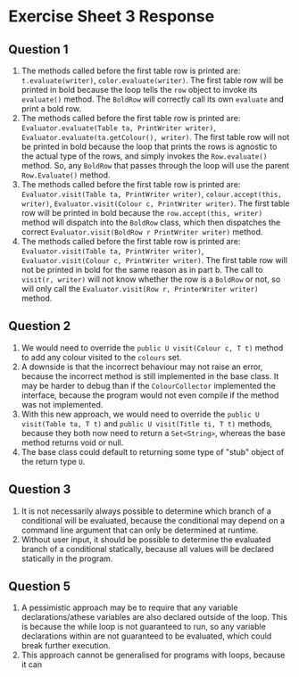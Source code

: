 # Exercise Sheet 3 Response
## Question 1
1. The methods called before the first table row is printed are: `t.evaluate(writer)`, `color.evaluate(writer)`. The first table row will be printed in bold because the loop tells the `row` object to invoke its `evaluate()` method. The `BoldRow` will correctly call its own `evaluate` and print a bold row.
2. The methods called before the first table row is printed are: `Evaluator.evaluate(Table ta, PrintWriter writer)`, `Evaluator.evaluate(ta.getColour(), writer)`. The first table row will not be printed in bold because the loop that prints the rows is agnostic to the actual type of the rows, and simply invokes the `Row.evaluate()` method. So, any `BoldRow` that passes through the loop will use the parent `Row.Evaluate()` method.
3. The methods called before the first table row is printed are: `Evaluator.visit(Table ta, PrintWriter writer)`, `colour.accept(this, writer)`, `Evaluator.visit(Colour c, PrintWriter writer)`. The first table row will be printed in bold because the `row.accept(this, writer)` method will dispatch into the `BoldRow` class, which then dispatches the correct `Evaluator.visit(BoldRow r PrintWriter writer)` method. 
4. The methods called before the first table row is printed are: `Evaluator.visit(Table ta, PrintWriter writer)`, `Evaluator.visit(Colour c, PrintWriter writer)`. The first table row will not be printed in bold for the same reason as in part b. The call to `visit(r, writer)` will not know whether the row is a `BoldRow` or not, so will only call the `Evaluator.visit(Row r, PrinterWriter writer)` method.
## Question 2
1. We would need to override the `public U visit(Colour c, T t)` method to add any colour visited to the `colours` set. 
2. A downside is that the incorrect behaviour may not raise an error, because the incorrect method is still implemented in the base class. It may be harder to debug than if the `ColourCollector` implemented the interface, because the program would not even compile if the method was not implemented.
3. With this new approach, we would need to override the `public U visit(Table ta, T t)` and `public U visit(Title ti, T t)` methods, because they both now need to return a `Set<String>`, whereas the base method returns void or null. 
4. The base class could default to returning some type of "stub" object of the return type `U`.
## Question 3
1. It is not necessarily always possible to determine which branch of a conditional will be evaluated, because the conditional may depend on a command line argument that can only be determined at runtime. 
2. Without user input, it should be possible to determine the evaluated branch of a conditional statically, because all values will be declared statically in the program. 
## Question 5
1. A pessimistic approach may be to require that any variable declarations/athese variables are also declared outside of the loop. This is because the while loop is not guaranteed to run, so any variable declarations within are not guaranteed to be evaluated, which could break further execution.
2. This approach cannot be generalised for programs with loops, because it can 